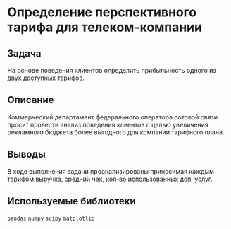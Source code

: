 # Определение перспективного тарифа для телеком-компании

## Задача

На основе поведения клиентов определить прибыльность одного 
из двух доступных тарифов. 

## Описание

Коммерческий департамент федерального оператора сотовой связи 
просит провести анализ поведения клиентов с целью увеличения 
рекламного бюджета более выгодного для компании тарифного плана.

## Выводы

В ходе выполнения задачи проанализированы приносимая каждым тарифом выручка, 
средний чек, кол-во использованных доп. услуг.

## Используемые библиотеки
`pandas`
`numpy`
`scipy`
`matplotlib`